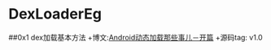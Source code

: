 # DexLoaderEg
##0x1 dex加载基本方法
  +博文:[Android动态加载那些事儿－开篇](http://breezedust.com/2015/11/15/androiddong-tai-jia-zai-na-xie-shi-er/)
  +源码tag: v1.0
